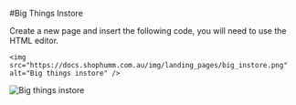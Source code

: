 #Big Things Instore

Create a new page and insert the following code, you will need to use the HTML editor.

```
<img src="https://docs.shophumm.com.au/img/landing_pages/big_instore.png" alt="Big things instore" />
```

![Big things instore](/img/landing_pages/big_instore.png)
